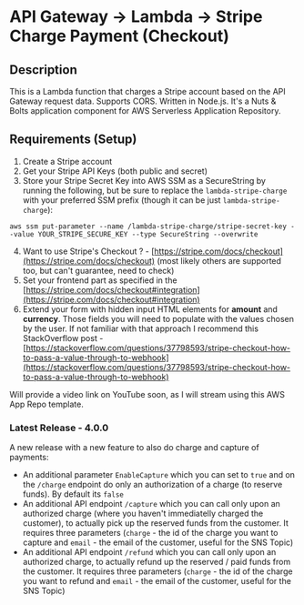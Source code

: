 
# API Gateway -> Lambda -> Stripe Charge Payment (Checkout)

## Description

This is a Lambda function that charges a Stripe account based on the API Gateway request data. Supports CORS. Written in Node.js. It's a Nuts & Bolts application component for AWS Serverless Application Repository.

## Requirements (Setup)

1. Create a Stripe account
2. Get your Stripe API Keys (both public and secret)
3. Store your Stripe Secret Key into AWS SSM as a SecureString by running the following, but be sure to replace the `lambda-stripe-charge` with your preferred SSM prefix (though it can be just `lambda-stripe-charge`):

```ssh
aws ssm put-parameter --name /lambda-stripe-charge/stripe-secret-key --value YOUR_STRIPE_SECURE_KEY --type SecureString --overwrite
```

4. Want to use Stripe's Checkout ? - [https://stripe.com/docs/checkout](https://stripe.com/docs/checkout)
 (most likely others are supported too, but can't guarantee, need to check)
5. Set your frontend part as specified in the [https://stripe.com/docs/checkout#integration](https://stripe.com/docs/checkout#integration)
6. Extend your form with hidden input HTML elements for **amount** and **currency**. Those fields you will need to populate with the values chosen by the user. If not familiar with that approach I recommend this StackOverflow post - [https://stackoverflow.com/questions/37798593/stripe-checkout-how-to-pass-a-value-through-to-webhook](https://stackoverflow.com/questions/37798593/stripe-checkout-how-to-pass-a-value-through-to-webhook)

Will provide a video link on YouTube soon, as I will stream using this AWS App Repo template.

### Latest Release - 4.0.0

A new release with a new feature to also do charge and capture of payments:

- An additional parameter `EnableCapture` which you can set to `true` and on the `/charge` endpoint do only an authorization of a charge (to reserve funds). By default its `false`
- An additional API endpoint `/capture` which you can call only upon an authorized charge (where you haven't immediatelly charged the customer), to actually pick up the reserved funds from the customer. It requires three parameters (`charge` - the id of the charge you want to capture and `email` - the email of the customer, useful for the SNS Topic)
- An additional API endpoint `/refund` which you can call only upon an authorized charge, to actually refund up the reserved / paid funds from the customer. It requires three parameters (`charge` - the id of the charge you want to refund and `email` - the email of the customer, useful for the SNS Topic)
